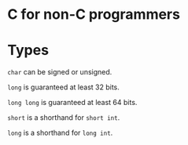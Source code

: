 # C for non-C programmers


# Types

`char` can be signed or unsigned.

`long` is guaranteed at least 32 bits.

`long long` is guaranteed at least 64 bits.

`short` is a shorthand for `short int`.

`long` is a shorthand for `long int`.
